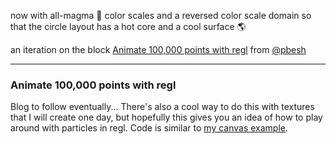 now with all-magma 🌋 color scales and a reversed color scale domain so that the circle layout has a hot core and a cool surface 🌎

an iteration on the block [Animate 100,000 points with regl](https://bl.ocks.org/pbeshai/51d05995c5410a52116f89738144c622) from [@pbesh](https://twitter.com/pbesh)

--- 

### Animate 100,000 points with regl

Blog to follow eventually... There's also a cool way to do this with textures that I will create one day, but hopefully this gives you an idea of how to play around with particles in regl. Code is similar to [my canvas example](https://bl.ocks.org/pbeshai/65420c8d722cdbb0600b276c3adcc6e8).